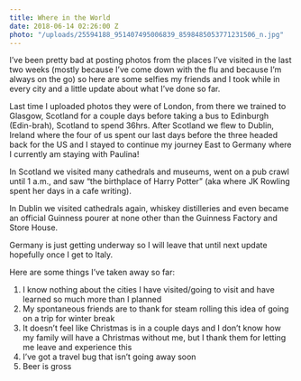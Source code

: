 ```yaml
---
title: Where in the World
date: 2018-06-14 02:26:00 Z
photo: "/uploads/25594188_951407495006839_8598485053771231506_n.jpg"
---
```



I’ve been pretty bad at posting photos from the places I’ve visited in the last two weeks (mostly because I’ve come down with the flu and because I’m always on the go) so here are some selfies my friends and I took while in every city and a little update about what I’ve done so far.

Last time I uploaded photos they were of London, from there we trained to Glasgow, Scotland for a couple days before taking a bus to Edinburgh (Edin-brah), Scotland to spend 36hrs. After Scotland we flew to Dublin, Ireland where the four of us spent our last days before the three headed back for the US and I stayed to continue my journey East to Germany where I currently am staying with Paulina!

In Scotland we visited many cathedrals and museums, went on a pub crawl until 1 a.m., and saw “the birthplace of Harry Potter” (aka where JK Rowling spent her days in a cafe writing).

In Dublin we visited cathedrals again, whiskey distilleries and even became an official Guinness pourer at none other than the Guinness Factory and Store House.

Germany is just getting underway so I will leave that until next update hopefully once I get to Italy.

Here are some things I’ve taken away so far:
1. I know nothing about the cities I have visited/going to visit and have learned so much more than I planned
2. My spontaneous friends are to thank for steam rolling this idea of going on a trip for winter break
3. It doesn’t feel like Christmas is in a couple days and I don’t know how my family will have a Christmas without me, but I thank them for letting me leave and experience this
4. I’ve got a travel bug that isn’t going away soon
5. Beer is gross